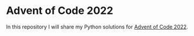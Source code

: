 # Advent of Code 2022

In this repository I will share my Python solutions for [Advent of Code 2022](https://adventofcode.com/).
